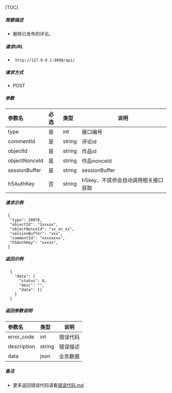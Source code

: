 

[TOC]
    
##### 简要描述

- 删除已发布的评论。

##### 请求URL
- ` http://127.0.0.1:8888/api/`
  
##### 请求方式
- POST 

##### 参数

| 参数名           | 必选 | 类型     | 说明                   |   
|:--------------|:---|:-------|----------------------|   
| type          | 是  | int    | 接口编号                 |   
| commentId     | 是  | string | 评论id                 |   
| objectId      | 是  | string | 作品id                 |   
| objectNonceId | 是  | string | 作品nonceId            |   
| sessionBuffer | 是  | string | sessionBuffer        |   
| h5AuthKey     | 否  | string | h5key，不提供会自动调用相关接口获取 |   

##### 请求示例

```
 {
  "type": 10078,
  "objectId": "1xxxxx",
  "objectNonceId": "xx_xx_xx",
  "sessionBuffer": "xxx",
  "commentId": "xxxxxxxx",
  "h5AuthKey": "xxxxx",
 } 
```

##### 返回示例 

``` 
  {
    "data": {
      "status": 0,
      "desc": "",
      "data": []
    }
  }
```

##### 返回参数说明 

| 参数名         | 类型     | 说明   |   
|:------------|:-------|------|   
| error_code  | int    | 错误代码 |   
| description | string | 错误描述 |   
| data        | json   | 业务数据 |   

##### 备注 

- 更多返回错误代码请看[错误代码.md](../错误代码.md)









